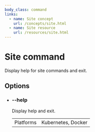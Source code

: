 ```yaml
---
body_class: command
links:
  - name: Site concept
    url: /concepts/site.html
  - name: Site resource
    url: /resources/site.html
---
```


# Site command

<section>

Display help for site commands and exit.

</section>

<section>

## Options

- <h3 id="help">--help <span class="option-info"></span></h3>

  Display help and exit.

  | | |
  |-|-|
  | Platforms | Kubernetes, Docker |
  
</section>
